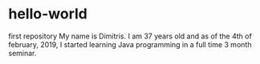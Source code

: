 # hello-world
first repository
My name is Dimitris. I am 37 years old and as of the 4th of february, 2019, I started learning Java programming in a full time 3 month seminar.
